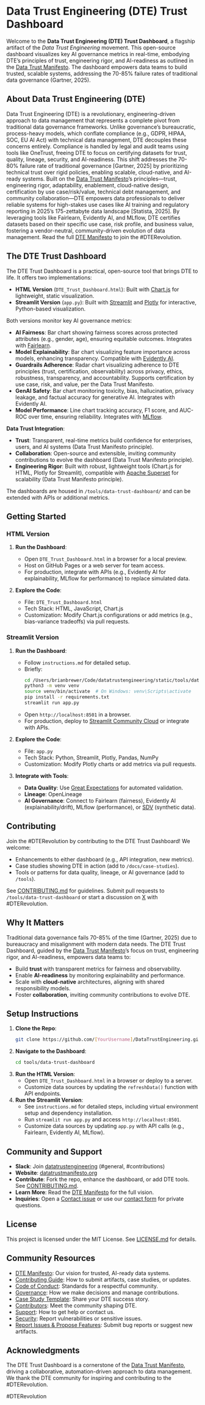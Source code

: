 # Data Trust Engineering (DTE) Trust Dashboard

Welcome to the **Data Trust Engineering (DTE) Trust Dashboard**, a flagship artifact of the *Data Trust Engineering* movement. This open-source dashboard visualizes key AI governance metrics in real-time, embodying DTE’s principles of trust, engineering rigor, and AI-readiness as outlined in the [Data Trust Manifesto](https://datatrustmanifesto.org). The dashboard empowers data teams to build trusted, scalable systems, addressing the 70-85% failure rates of traditional data governance (Gartner, 2025).

## About Data Trust Engineering (DTE)

Data Trust Engineering (DTE) is a revolutionary, engineering-driven approach to data management that represents a complete pivot from traditional data governance frameworks. Unlike governance’s bureaucratic, process-heavy models, which conflate compliance (e.g., GDPR, HIPAA, SOC, EU AI Act) with technical data management, DTE decouples these concerns entirely. Compliance is handled by legal and audit teams using tools like OneTrust, freeing DTE to focus on certifying datasets for trust, quality, lineage, security, and AI-readiness. This shift addresses the 70-80% failure rate of traditional governance [Gartner, 2025] by prioritizing technical trust over rigid policies, enabling scalable, cloud-native, and AI-ready systems. Built on the [Data Trust Manifesto](https://datatrustmanifesto.org)’s principles—trust, engineering rigor, adaptability, enablement, cloud-native design, certification by use case/risk/value, technical debt management, and community collaboration—DTE empowers data professionals to deliver reliable systems for high-stakes use cases like AI training and regulatory reporting in 2025’s 175-zettabyte data landscape [Statista, 2025]. By leveraging tools like Fairlearn, Evidently AI, and MLflow, DTE certifies datasets based on their specific use case, risk profile, and business value, fostering a vendor-neutral, community-driven evolution of data management. Read the full [DTE Manifesto](/Manifesto) to join the #DTERevolution.

## The DTE Trust Dashboard 

The DTE Trust Dashboard is a practical, open-source tool that brings DTE to life. It offers two implementations:
- **HTML Version** (`DTE_Trust_Dashboard.html`): Built with [Chart.js](https://www.chartjs.org) for lightweight, static visualization.
- **Streamlit Version** (`app.py`): Built with [Streamlit](https://streamlit.io) and [Plotly](https://plotly.com) for interactive, Python-based visualization.

Both versions monitor key AI governance metrics:
- **AI Fairness**: Bar chart showing fairness scores across protected attributes (e.g., gender, age), ensuring equitable outcomes. Integrates with [Fairlearn](https://fairlearn.org).
- **Model Explainability**: Bar chart visualizing feature importance across models, enhancing transparency. Compatible with [Evidently AI](https://evidentlyai.com).
- **Guardrails Adherence**: Radar chart visualizing adherence to DTE principles (trust, certification, observability) across privacy, ethics, robustness, transparency, and accountability. Supports certification by use case, risk, and value, per the Data Trust Manifesto.
- **GenAI Safety**: Bar chart monitoring toxicity, bias, hallucination, privacy leakage, and factual accuracy for generative AI. Integrates with Evidently AI.
- **Model Performance**: Line chart tracking accuracy, F1 score, and AUC-ROC over time, ensuring reliability. Integrates with [MLflow](https://mlflow.org).

**Data Trust Integration**:
- **Trust**: Transparent, real-time metrics build confidence for enterprises, users, and AI systems (Data Trust Manifesto principle).
- **Collaboration**: Open-source and extensible, inviting community contributions to evolve the dashboard (Data Trust Manifesto principle).
- **Engineering Rigor**: Built with robust, lightweight tools (Chart.js for HTML, Plotly for Streamlit), compatible with [Apache Superset](https://superset.apache.org) for scalability (Data Trust Manifesto principle).

The dashboards are housed in `/tools/data-trust-dashboard/` and can be extended with APIs or additional metrics.

## Getting Started

### HTML Version
1. **Run the Dashboard**:
   - Open `DTE_Trust_Dashboard.html` in a browser for a local preview.
   - Host on GitHub Pages or a web server for team access.
   - For production, integrate with APIs (e.g., Evidently AI for explainability, MLflow for performance) to replace simulated data.

2. **Explore the Code**:
   - File: `DTE_Trust_Dashboard.html`
   - Tech Stack: HTML, JavaScript, Chart.js
   - Customization: Modify Chart.js configurations or add metrics (e.g., bias-variance tradeoffs) via pull requests.

### Streamlit Version
1. **Run the Dashboard**:
   - Follow `instructions.md` for detailed setup.
   - Briefly:
     ```bash
     cd /Users/brianbrewer/Code/datatrustengineering/static/tools/data-trust-dashboard
     python3 -m venv venv
     source venv/bin/activate  # On Windows: venv\Scripts\activate
     pip install -r requirements.txt
     streamlit run app.py
     ```
   - Open `http://localhost:8501` in a browser.
   - For production, deploy to [Streamlit Community Cloud](https://streamlit.io/cloud) or integrate with APIs.

2. **Explore the Code**:
   - File: `app.py`
   - Tech Stack: Python, Streamlit, Plotly, Pandas, NumPy
   - Customization: Modify Plotly charts or add metrics via pull requests.

3. **Integrate with Tools**:
   - **Data Quality**: Use [Great Expectations](https://greatexpectations.io) for automated validation.
   - **Lineage**: OpenLineage
   - **AI Governance**: Connect to Fairlearn (fairness), Evidently AI (explainability/drift), MLflow (performance), or [SDV](https://sdv.dev) (synthetic data).

## Contributing

Join the #DTERevolution by contributing to the DTE Trust Dashboard! We welcome:
- Enhancements to either dashboard (e.g., API integration, new metrics).
- Case studies showing DTE in action (add to `/docs/case-studies`).
- Tools or patterns for data quality, lineage, or AI governance (add to `/tools`).

See [CONTRIBUTING.md](/CONTRIBUTING.md) for guidelines. Submit pull requests to `/tools/data-trust-dashboard` or start a discussion on [X](https://x.com) with #DTERevolution.

## Why It Matters

Traditional data governance fails 70-85% of the time (Gartner, 2025) due to bureaucracy and misalignment with modern data needs. The DTE Trust Dashboard, guided by the [Data Trust Manifesto](https://datatrustmanifesto.org)’s focus on trust, engineering rigor, and AI-readiness, empowers data teams to:
- Build **trust** with transparent metrics for fairness and observability.
- Enable **AI-readiness** by monitoring explainability and performance.
- Scale with **cloud-native** architectures, aligning with shared responsibility models.
- Foster **collaboration**, inviting community contributions to evolve DTE.

## Setup Instructions

1. **Clone the Repo**:
   ```bash
   git clone https://github.com/[YourUsername]/DataTrustEngineering.git
   ```
2. **Navigate to the Dashboard**:
   ```bash
   cd tools/data-trust-dashboard
   ```
3. **Run the HTML Version**:
   - Open `DTE_Trust_Dashboard.html` in a browser or deploy to a server.
   - Customize data sources by updating the `refreshData()` function with API endpoints.
4. **Run the Streamlit Version**:
   - See `instructions.md` for detailed steps, including virtual environment setup and dependency installation.
   - Run `streamlit run app.py` and access `http://localhost:8501`.
   - Customize data sources by updating `app.py` with API calls (e.g., Fairlearn, Evidently AI, MLflow).

## Community and Support

- **Slack**: Join [datatrustengineering](https://join.slack.com/t/datatrustengineering/shared_invite/zt-3br05le6v-pxGSBeJGLpVgOsNM9ejGuw) (#general, #contributions)
- **Website**: [datatrustmanifesto.org](https://datatrustmanifesto.org)
- **Contribute**: Fork the repo, enhance the dashboard, or add DTE tools. See [CONTRIBUTING.md](/community/CONTRIBUTING).
- **Learn More**: Read the [DTE Manifesto](/Manifesto.md) for the full vision.
- **Inquiries**: Open a [Contact issue](https://github.com/DataTrustEngineering/DataTrustEngineering/issues/new?template=contact.yml) or use our [contact form](https://forms.gle/S7V4zySe7gPqq56f8) for private questions.

## License

This project is licensed under the MIT License. See [LICENSE.md](/LICENSE) for details.

## Community Resources

- [DTE Manifesto](manifesto.md): Our vision for trusted, AI-ready data systems.  
- [Contributing Guide](community/CONTRIBUTING.md): How to submit artifacts, case studies, or updates.  
- [Code of Conduct](community/CODE_OF_CONDUCT.md): Standards for a respectful community.  
- [Governance](community/GOVERNANCE.md): How we make decisions and manage contributions.  
- [Case Study Template](docs/case-studies/template.md): Share your DTE success story.  
- [Contributors](community/CONTRIBUTORS.md): Meet the community shaping DTE.  
- [Support](SUPPORT.md): How to get help or contact us.  
- [Security](SECURITY.md): Report vulnerabilities or sensitive issues.  
- [Report Issues & Propose Features](https://github.com/datatrustengineering/DataTrustEngineering/issues): Submit bug reports or suggest new artifacts.  



## Acknowledgments

The DTE Trust Dashboard is a cornerstone of the [Data Trust Manifesto](https://datatrustmanifesto.org), driving a collaborative, automation-driven approach to data management. We thank the DTE community for inspiring and contributing to the #DTERevolution.

#DTERevolution